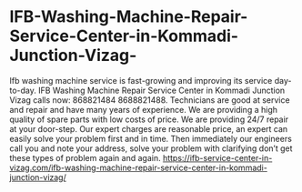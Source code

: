 # IFB-Washing-Machine-Repair-Service-Center-in-Kommadi-Junction-Vizag-
 Ifb washing machine service is fast-growing and improving its service day-to-day. IFB Washing Machine Repair Service Center in Kommadi Junction Vizag calls now: 868821484 8688821488. Technicians are good at service and repair and have many years of experience. We are providing a high quality of spare parts with low costs of price. We are providing 24/7 repair at your door-step. Our expert charges are reasonable price, an expert can easily solve your problem first and in time. Then immediately our engineers call you and note your address, solve your problem with clarifying don’t get these types of problem again and again. https://ifb-service-center-in-vizag.com/ifb-washing-machine-repair-service-center-in-kommadi-junction-vizag/

